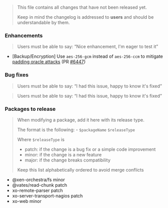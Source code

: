 > This file contains all changes that have not been released yet.
>
> Keep in mind the changelog is addressed to **users** and should be
> understandable by them.

### Enhancements
> Users must be able to say: “Nice enhancement, I'm eager to test it”
- [Backup/Encryption] Use `aes-256-gcm` instead of `aes-256-ccm` to mitigate [padding oracle attacks](https://en.wikipedia.org/wiki/Padding_oracle_attack) (PR [#6447](https://github.com/vatesfr/xen-orchestra/pull/6447))
### Bug fixes
> Users must be able to say: “I had this issue, happy to know it's fixed”

> Users must be able to say: “I had this issue, happy to know it's fixed”

### Packages to release

> When modifying a package, add it here with its release type.
>
> The format is the following: - `$packageName` `$releaseType`
>
> Where `$releaseType` is
>
> - patch: if the change is a bug fix or a simple code improvement
> - minor: if the change is a new feature
> - major: if the change breaks compatibility
>
> Keep this list alphabetically ordered to avoid merge conflicts

<!--packages-start-->
- @xen-orchestra/fs minor
- @vates/read-chunk patch
- xo-remote-parser patch
- xo-server-transport-nagios patch
- xo-web minor

<!--packages-end-->
